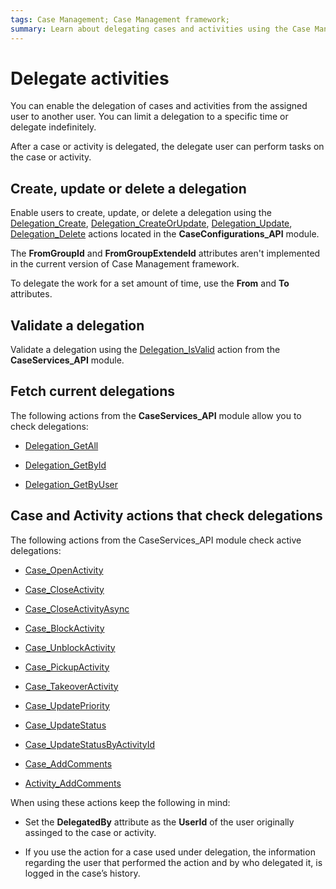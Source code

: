 ```yaml
---
tags: Case Management; Case Management framework;
summary: Learn about delegating cases and activities using the Case Management framework.
---
```

# Delegate activities

You can enable the delegation of cases and activities from the assigned user to another user. You can limit a delegation to a specific time or delegate indefinitely.

After a case or activity is delegated, the delegate user can perform tasks on the case or activity.

## Create, update or delete a delegation

Enable users to create, update, or delete a delegation using the [Delegation_Create](ref/auto/CaseConfigurations_API.final.md#Delegation_Create), [Delegation_CreateOrUpdate](ref/auto/CaseConfigurations_API.final.md#Delegation_CreateOrUpdate), [Delegation_Update](ref/auto/CaseConfigurations_API.final.md#Delegation_Update), [Delegation_Delete](ref/auto/CaseConfigurations_API.final.md#Delegation_Delete) actions located in the **CaseConfigurations_API** module.

<div class="info" markdown="1">

The **FromGroupId** and **FromGroupExtendeId** attributes aren't implemented in the current version of Case Management framework.

</div>

To delegate the work for a set amount of time, use the **From** and **To** attributes.

## Validate a delegation

Validate a delegation using the [Delegation_IsValid](ref/auto/CaseServices_API.final.md#Delegation_IsValid) action from the **CaseServices_API** module.

## Fetch current delegations

The following actions from the **CaseServices_API** module allow you to check delegations:

* [Delegation_GetAll](ref/auto/CaseServices_API.final.md#Delegation_GetAll)

* [Delegation_GetById](ref/auto/CaseServices_API.final.md#Delegation_GetById)

* [Delegation_GetByUser](ref/auto/CaseServices_API.final.md#Delegation_GetByUser)


## Case and Activity actions that check delegations

The following actions from the CaseServices_API module check active delegations:

* [Case_OpenActivity](ref/auto/CaseServices_API.final.md#Case_OpenActivity)

* [Case_CloseActivity](ref/auto/CaseServices_API.final.md#Case_CloseActivity)

* [Case_CloseActivityAsync](ref/auto/CaseServices_API.final.md#Case_CloseActivityAsync)

* [Case_BlockActivity](ref/auto/CaseServices_API.final.md#Case_BlockActivity)

* [Case_UnblockActivity](ref/auto/CaseServices_API.final.md#Case_UnblockActivity)

* [Case_PickupActivity](ref/auto/CaseServices_API.final.md#Case_PickupActivity)

* [Case_TakeoverActivity](ref/auto/CaseServices_API.final.md#Case_TakeoverActivity)

* [Case_UpdatePriority](ref/auto/CaseServices_API.final.md#Case_UpdatePriority)

* [Case_UpdateStatus](ref/auto/CaseServices_API.final.md#Case_UpdateStatus)

* [Case_UpdateStatusByActivityId](ref/auto/CaseServices_API.final.md#Case_UpdateStatusByActivityId)

* [Case_AddComments](ref/auto/CaseServices_API.final.md#Case_AddComments)

* [Activity_AddComments](ref/auto/CaseServices_API.final.md#Activity_AddComments)

When using these actions keep the following in mind:

* Set the **DelegatedBy** attribute as the **UserId** of the user originally assinged to the case or activity.

* If you use the action for a case used under delegation, the information regarding the user that performed the action and by who delegated it, is logged in the case’s history.
